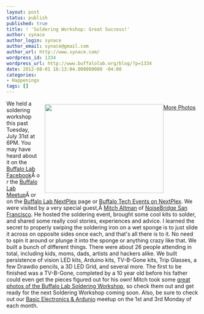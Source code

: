 ```yaml
---
layout: post
status: publish
published: true
title: ! 'Soldering Workshop: Great Success!'
author: synace
author_login: synace
author_email: synace@gmail.com
author_url: http://www.synace.com/
wordpress_id: 1334
wordpress_url: http://www.buffalolab.org/blog/?p=1334
date: 2012-08-01 16:13:04.000000000 -04:00
categories:
- Happenings
tags: []
---
```

<p style="float: right; margin: 10px;"><a href="http://www.buffalolab.org/blog/wp-content/uploads/2012/08/IMG_20120731_195022.jpg"><img class="alignright size-full wp-image-1335" title="IMG_20120731_195022" src="http://www.buffalolab.org/blog/wp-content/uploads/2012/08/IMG_20120731_195022.jpg" alt="" width="310" height="232" /></a>
<a style="float: right;" href="http://www.flickr.com/photos/maltman23/sets/72157630848988994/" target="_blank">More Photos</a></p>
We held a soldering workshop this past Tuesday, July 31st at 6PM. You may have heard about it on the <a title="Buffalo Lab Facebook" href="http://facebook.com/buffalolab" target="_blank">Buffalo Lab Facebook</a>Â or the <a title="Buffalo Lab Meetup" href="http://meetup.com/buffalolab" target="_blank">Buffalo Lab Meetup</a>Â or on the <a title="Buffalo Lab NextPlex" href="http://nextplex.com/buffalo-ny/startups/39-buffalo-lab-a-makerspace" target="_blank">Buffalo Lab NextPlex</a> page or <a title="Buffalo Tech Events on NextPlex" href="http://nextplex.com/buffalo-ny/calendar" target="_blank">Buffalo Tech Events on NextPlex</a>. We were visited by a very special guest,Â <a title="Mitch Altman" href="http://en.wikipedia.org/wiki/Mitch_Altman" target="_blank">Mitch Altman</a> of <a title="Noisebridge San Francisco" href="https://www.noisebridge.net/wiki/Noisebridge" target="_blank">NoiseBridge San Francisco</a>. He hosted the soldering event, brought some cool kits to solder, and shared some really cool stories, experiences and advice. I learned the secret to properly swiping the soldering iron on a wet sponge is to just slide it across on opposite sides once each, and that's all there is to it. No need to spin it around or plunge it into the sponge or anything crazy like that. We built a bunch of different things. There were about 26 people attending in total, including kids, moms, dads, artists and hackers alike. We built persistence of vision LED kits, Arduino kits, TV-B-Gone kits, Trip Glasses, a few Drawdio pencils, a 3D LED Grid, and several more. The first to be finished was a TV-B-Gone, completed by a 10 year old before his father could even get the pieces figured out for his own! Mitch took some <a title="great photos of the Buffalo Lab Soldering Workshop" href="http://www.flickr.com/photos/maltman23/sets/72157630848988994/" target="_blank">great photos of the Buffalo Lab Soldering Workshop</a>, so check them out and get ready for the next Soldering Workshop coming soon. Also, be sure to check out our <a title="Basic Electronics &amp; Ardunio" href="http://www.meetup.com/buffalolab/events/dzpqfdyqlbjb/" target="_blank">Basic Electronics &amp; Ardunio</a> meetup on the 1st and 3rd Monday of each month.

